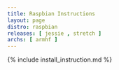 ```yaml
---
title: Raspbian Instructions
layout: page
distro: raspbian
releases: [ jessie , stretch ]
archs: [ armhf ]
---
```

{% include install_instruction.md  %}
